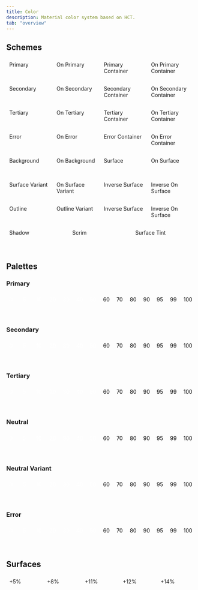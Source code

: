 ```yaml
---
title: Color
description: Material color system based on HCT.
tab: "overview"
---
```


## Schemes

<div class="color-scheme">
  <div class="row color-family">
    <div class="box color-primary color-on-primary-text">
      Primary
    </div>
    <div class="box color-on-primary color-primary-text">
      On Primary
    </div>
    <div class="box color-primary-container color-on-primary-container-text">
      Primary Container
    </div>
    <div class="box color-on-primary-container color-primary-container-text">
      On Primary Container
    </div>
  </div>

  <div class="row color-family">
    <div class="box color-secondary color-on-secondary-text">
      Secondary
    </div>
    <div class="box color-on-secondary color-secondary-text">
      On Secondary
    </div>
    <div class="box color-secondary-container color-on-secondary-container-text">
      Secondary Container
    </div>
    <div class="box color-on-secondary-container color-secondary-container-text">
      On Secondary Container
    </div>
  </div>

  <div class="row color-family">
    <div class="box color-tertiary color-on-tertiary-text">
      Tertiary
    </div>
    <div class="box color-on-tertiary color-tertiary-text">
      On Tertiary
    </div>
    <div class="box color-tertiary-container color-on-tertiary-container-text">
      Tertiary Container
    </div>
    <div class="box color-on-tertiary-container color-tertiary-container-text">
      On Tertiary Container
    </div>
  </div>

  <div class="row color-family">
    <div class="box color-error color-on-error-text">
      Error
    </div>
    <div class="box color-on-error color-error-text">
      On Error
    </div>
    <div class="box color-error-container color-on-error-container-text">
      Error Container
    </div>
    <div class="box color-on-error-container color-error-container-text">
      On Error Container
    </div>
  </div>

  <div class="row color-family">
    <div class="box color-background color-on-background-text">
      Background
    </div>
    <div class="box color-on-background color-background-text">
      On Background
    </div>
    <div class="box color-surface color-on-surface-text">
      Surface
    </div>
    <div class="box color-on-surface color-surface-text">
      On Surface
    </div>
  </div>

  <div class="row color-family">
    <div class="box color-surface-variant color-on-surface-variant-text">
      Surface Variant
    </div>
    <div class="box color-on-surface-variant color-surface-variant-text">
      On Surface Variant
    </div>
    <div class="box color-inverse-surface color-inverse-on-surface-text">
      Inverse Surface
    </div>
    <div class="box color-inverse-on-surface color-inverse-surface-text">
      Inverse On Surface
    </div>
  </div>

  <div class="row color-family">
    <div class="box color-outline color-surface-text">
      Outline
    </div>
    <div class="box color-outline-variant color-on-surface-text">
      Outline Variant
    </div>
    <div class="box color-inverse-surface color-inverse-on-surface-text">
      Inverse Surface
    </div>
    <div class="box color-inverse-on-surface color-inverse-surface-text">
      Inverse On Surface
    </div>
  </div>

  <div class="row color-family">
    <div class="box color-shadow color-surface-text">
      Shadow
    </div>
    <div class="box color-scrim color-surface-text">
      Scrim
    </div>
    <div class="box color-surface-tint color-on-primary-text">
      Surface Tint
    </div>
  </div>
</div>

## Palettes

### Primary

<div class="row tonal-palette">
  <div class="box white" style="background-color: var(--md-ref-palette-primary0">0</div>
  <div class="box white" style="background-color: var(--md-ref-palette-primary5">5</div>
  <div class="box white" style="background-color: var(--md-ref-palette-primary10">10</div>
  <div class="box white" style="background-color: var(--md-ref-palette-primary20">20</div>
  <div class="box white" style="background-color: var(--md-ref-palette-primary30">30</div>
  <div class="box white" style="background-color: var(--md-ref-palette-primary40">40</div>
  <div class="box white" style="background-color: var(--md-ref-palette-primary50">50</div>
  <div class="box black" style="background-color: var(--md-ref-palette-primary60">60</div>
  <div class="box black" style="background-color: var(--md-ref-palette-primary70">70</div>
  <div class="box black" style="background-color: var(--md-ref-palette-primary80">80</div>
  <div class="box black" style="background-color: var(--md-ref-palette-primary90">90</div>
  <div class="box black" style="background-color: var(--md-ref-palette-primary95">95</div>
  <div class="box black" style="background-color: var(--md-ref-palette-primary99">99</div>
  <div class="box black" style="background-color: var(--md-ref-palette-primary100">100</div>
</div>

### Secondary

<div class="row tonal-palette">
  <div class="box white" style="background-color: var(--md-ref-palette-secondary0">0</div>
  <div class="box white" style="background-color: var(--md-ref-palette-secondary5">5</div>
  <div class="box white" style="background-color: var(--md-ref-palette-secondary10">10</div>
  <div class="box white" style="background-color: var(--md-ref-palette-secondary20">20</div>
  <div class="box white" style="background-color: var(--md-ref-palette-secondary30">30</div>
  <div class="box white" style="background-color: var(--md-ref-palette-secondary40">40</div>
  <div class="box white" style="background-color: var(--md-ref-palette-secondary50">50</div>
  <div class="box black" style="background-color: var(--md-ref-palette-secondary60">60</div>
  <div class="box black" style="background-color: var(--md-ref-palette-secondary70">70</div>
  <div class="box black" style="background-color: var(--md-ref-palette-secondary80">80</div>
  <div class="box black" style="background-color: var(--md-ref-palette-secondary90">90</div>
  <div class="box black" style="background-color: var(--md-ref-palette-secondary95">95</div>
  <div class="box black" style="background-color: var(--md-ref-palette-secondary99">99</div>
  <div class="box black" style="background-color: var(--md-ref-palette-secondary100">100</div>
</div>

### Tertiary

<div class="row tonal-palette">
  <div class="box white" style="background-color: var(--md-ref-palette-tertiary0">0</div>
  <div class="box white" style="background-color: var(--md-ref-palette-tertiary5">5</div>
  <div class="box white" style="background-color: var(--md-ref-palette-tertiary10">10</div>
  <div class="box white" style="background-color: var(--md-ref-palette-tertiary20">20</div>
  <div class="box white" style="background-color: var(--md-ref-palette-tertiary30">30</div>
  <div class="box white" style="background-color: var(--md-ref-palette-tertiary40">40</div>
  <div class="box white" style="background-color: var(--md-ref-palette-tertiary50">50</div>
  <div class="box black" style="background-color: var(--md-ref-palette-tertiary60">60</div>
  <div class="box black" style="background-color: var(--md-ref-palette-tertiary70">70</div>
  <div class="box black" style="background-color: var(--md-ref-palette-tertiary80">80</div>
  <div class="box black" style="background-color: var(--md-ref-palette-tertiary90">90</div>
  <div class="box black" style="background-color: var(--md-ref-palette-tertiary95">95</div>
  <div class="box black" style="background-color: var(--md-ref-palette-tertiary99">99</div>
  <div class="box black" style="background-color: var(--md-ref-palette-tertiary100">100</div>
</div>

### Neutral

<div class="row tonal-palette">
  <div class="box white" style="background-color: var(--md-ref-palette-neutral0">0</div>
  <div class="box white" style="background-color: var(--md-ref-palette-neutral5">5</div>
  <div class="box white" style="background-color: var(--md-ref-palette-neutral10">10</div>
  <div class="box white" style="background-color: var(--md-ref-palette-neutral20">20</div>
  <div class="box white" style="background-color: var(--md-ref-palette-neutral30">30</div>
  <div class="box white" style="background-color: var(--md-ref-palette-neutral40">40</div>
  <div class="box white" style="background-color: var(--md-ref-palette-neutral50">50</div>
  <div class="box black" style="background-color: var(--md-ref-palette-neutral60">60</div>
  <div class="box black" style="background-color: var(--md-ref-palette-neutral70">70</div>
  <div class="box black" style="background-color: var(--md-ref-palette-neutral80">80</div>
  <div class="box black" style="background-color: var(--md-ref-palette-neutral90">90</div>
  <div class="box black" style="background-color: var(--md-ref-palette-neutral95">95</div>
  <div class="box black" style="background-color: var(--md-ref-palette-neutral99">99</div>
  <div class="box black" style="background-color: var(--md-ref-palette-neutral100">100</div>
</div>

### Neutral Variant

<div class="row tonal-palette">
  <div class="box white" style="background-color: var(--md-ref-palette-neutral-variant0">0</div>
  <div class="box white" style="background-color: var(--md-ref-palette-neutral-variant5">5</div>
  <div class="box white" style="background-color: var(--md-ref-palette-neutral-variant10">10</div>
  <div class="box white" style="background-color: var(--md-ref-palette-neutral-variant20">20</div>
  <div class="box white" style="background-color: var(--md-ref-palette-neutral-variant30">30</div>
  <div class="box white" style="background-color: var(--md-ref-palette-neutral-variant40">40</div>
  <div class="box white" style="background-color: var(--md-ref-palette-neutral-variant50">50</div>
  <div class="box black" style="background-color: var(--md-ref-palette-neutral-variant60">60</div>
  <div class="box black" style="background-color: var(--md-ref-palette-neutral-variant70">70</div>
  <div class="box black" style="background-color: var(--md-ref-palette-neutral-variant80">80</div>
  <div class="box black" style="background-color: var(--md-ref-palette-neutral-variant90">90</div>
  <div class="box black" style="background-color: var(--md-ref-palette-neutral-variant95">95</div>
  <div class="box black" style="background-color: var(--md-ref-palette-neutral-variant99">99</div>
  <div class="box black" style="background-color: var(--md-ref-palette-neutral-variant100">100</div>
</div>

### Error

<div class="row tonal-palette">
  <div class="box white" style="background-color: var(--md-ref-palette-error0">0</div>
  <div class="box white" style="background-color: var(--md-ref-palette-error5">5</div>
  <div class="box white" style="background-color: var(--md-ref-palette-error10">10</div>
  <div class="box white" style="background-color: var(--md-ref-palette-error20">20</div>
  <div class="box white" style="background-color: var(--md-ref-palette-error30">30</div>
  <div class="box white" style="background-color: var(--md-ref-palette-error40">40</div>
  <div class="box white" style="background-color: var(--md-ref-palette-error50">50</div>
  <div class="box black" style="background-color: var(--md-ref-palette-error60">60</div>
  <div class="box black" style="background-color: var(--md-ref-palette-error70">70</div>
  <div class="box black" style="background-color: var(--md-ref-palette-error80">80</div>
  <div class="box black" style="background-color: var(--md-ref-palette-error90">90</div>
  <div class="box black" style="background-color: var(--md-ref-palette-error95">95</div>
  <div class="box black" style="background-color: var(--md-ref-palette-error99">99</div>
  <div class="box black" style="background-color: var(--md-ref-palette-error100">100</div>
</div>

## Surfaces

<div class="row surfaces">
  <div class="box surface-1">+5%</div>
  <div class="box surface-2">+8%</div>
  <div class="box surface-3">+11%</div>
  <div class="box surface-4">+12%</div>
  <div class="box surface-5">+14%</div>
</div>

<style>
  .row {
    display: flex;
    flex-direction: row;
  }

  .color-scheme .color-family:first-child .box:first-child,
  :where(.surfaces, .tonal-palette) .box:first-child {
    border-top-left-radius: var(--md-sys-shape-medium);
  }

  .color-scheme .color-family:first-child .box:last-child,
  :where(.surfaces, .tonal-palette) .box:last-child {
    border-top-right-radius: var(--md-sys-shape-medium);
  }

  .color-scheme .color-family:last-child .box:first-child,
  :where(.surfaces, .tonal-palette) .box:first-child {
    border-bottom-left-radius: var(--md-sys-shape-medium);
  }

  .color-scheme .color-family:last-child .box:last-child,
  :where(.surfaces, .tonal-palette) .box:last-child {
    border-bottom-right-radius: var(--md-sys-shape-medium);
  }

  .box {
    flex: 1;
    padding: 0.5rem;
    min-height: 3rem;
    border: 1px solid var(--md-sys-color-outline-variant);
  }

  .white {
    color: #fff;
  }

  .black {
    color: #000;
  }
</style>